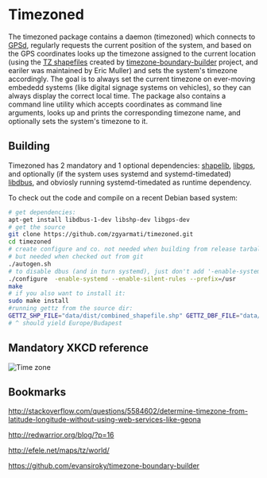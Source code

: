 # Timezoned

The timezoned package contains a daemon (timezoned) which connects to [GPSd](http://catb.org/gpsd/), regularly requests the current position of the system, and based on the GPS coordinates looks up the timezone assigned to the current location (using the [TZ shapefiles](https://github.com/evansiroky/timezone-boundary-builder/releases) created by [timezone-boundary-builder](https://github.com/evansiroky/timezone-boundary-builder) project, and eariler was maintained by Eric Muller) and sets the system's timezone accordingly. The goal is to always set the current timezone on ever-moving embededd systems (like digital signage systems on vehicles), so they can always display the correct local time. The package also contains a command line utility which accepts coordinates as command line arguments, looks up and prints the corresponding timezone name, and optionally sets the system's timezone to it.

## Building
Timezoned has 2 mandatory and 1 optional dependencies: [shapelib](http://shapelib.maptools.org/), [libgps](http://catb.org/gpsd/), and optionally (if the system uses systemd and systemd-timedated) [libdbus](https://www.freedesktop.org/wiki/Software/dbus/), and obviosly  running systemd-timedated as runtime dependency.

To check out the code and compile on a recent Debian based system:

```bash
# get dependencies:
apt-get install libdbus-1-dev libshp-dev libgps-dev
# get the source
git clone https://github.com/zgyarmati/timezoned.git
cd timezoned
# create configure and co. not needed when building from release tarball
# but needed when checked out from git
./autogen.sh
# to disable dbus (and in turn systemd), just don't add '-enable-systemd'
./configure  -enable-systemd --enable-silent-rules --prefix=/usr
make
# if you also want to install it:
sudo make install
#running gettz from the source dir:
GETTZ_SHP_FILE="data/dist/combined_shapefile.shp" GETTZ_DBF_FILE="data/dist/combined_shapefile.dbf" ./src/gettz 20.3821615  47.891469167
# ^ should yield Europe/Budapest
```

## Mandatory XKCD reference
![Time zone](https://imgs.xkcd.com/comics/supervillain_plan.png)

## Bookmarks

http://stackoverflow.com/questions/5584602/determine-timezone-from-latitude-longitude-without-using-web-services-like-geona

http://redwarrior.org/blog/?p=16

http://efele.net/maps/tz/world/

https://github.com/evansiroky/timezone-boundary-builder

